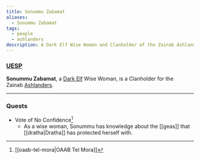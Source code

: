 ```yaml
---
title: Sonummu Zabamat
aliases:
  - Sonummu Zabamat
tags:
  - people
  - ashlanders
description: A Dark Elf Wise Woman and Clanholder of the Zainab Ashlanders.
---
```

### [UESP](https://en.uesp.net/wiki/Morrowind:Sonummu_Zabamat)
**Sonummu Zabamat**, a [Dark Elf](https://en.uesp.net/wiki/Morrowind:Dark_Elf "Morrowind:Dark Elf") Wise Woman, is a Clanholder for the Zainab [Ashlanders](https://en.uesp.net/wiki/Morrowind:Ashlanders "Morrowind:Ashlanders").

***
### Quests
* Vote of No Confidence[^1]
	* As a wise woman, Sonummu has knowledge about the [[geas]] that [[dratha|Dratha]] has protected herself with.

[^1]: [[oaab-tel-mora|OAAB Tel Mora]]
